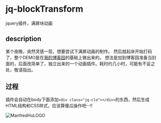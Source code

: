 # jq-blockTransform
jquery插件，满屏块动画

## description
某个夜晚，突然灵感一现，想要尝试下满屏动画的制作。
然后就起床开始打码了，整个DEMO是在[我的博客园](http://www.cnblogs.com/manfredHu/)的基础上做出来的。
想法是加到博客园准备当封面的，后面改简单了，独立出来的一个动画插件。耗时约几小时，可能有不妥之处，敬请指出。

## 过程
插件会自动在body下面添加`<div class="jq-clo"></div>`的东西，然后生成HTML结构和CSS样式，应该算傻瓜操作吧--!!

![ManfredHuLOGO](http://7xnkur.dl1.z0.glb.clouddn.com/cutPicQQ%E5%9B%BE%E7%89%8720160225181720.png?imageView2/2/w/203/h/203&e=1456482314&token=jTIp0CbeWdTdQCyxpZkzDuzwmVpl8s3sZKeBDHX0:b66n48TEsBOI_fE_Qevu5rXizjE)